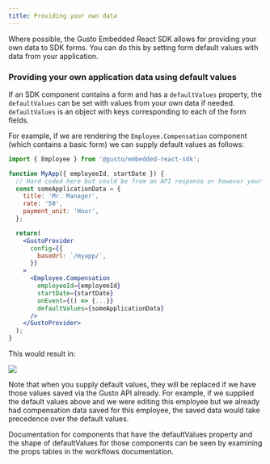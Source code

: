 ```yaml
---
title: Providing your own data
---
```


Where possible, the Gusto Embedded React SDK allows for providing your own data to SDK forms. You can do this by setting form default values with data from your application.

### Providing your own application data using default values

If an SDK component contains a form and has a `defaultValues` property, the `defaultValues` can be set with values from your own data if needed. `defaultValues` is an object with keys corresponding to each of the form fields.

For example, if we are rendering the `Employee.Compensation` component (which contains a basic form) we can supply default values as follows:

```jsx
import { Employee } from '@gusto/embedded-react-sdk';

function MyApp({ employeeId, startDate }) {
  // Hard coded here but could be from an API response or however your app data is stored
  const someApplicationData = {
    title: 'Mr. Manager',
    rate: '50',
    payment_unit: 'Hour',
  };

  return(
    <GustoProvider
      config={{
        baseUrl: `/myapp/`,
      }}
    >
      <Employee.Compensation
        employeeId={employeeId}
        startDate={startDate}
        onEvent={() => {...}}
        defaultValues={someApplicationData}
      />
    </GustoProvider>
  );
}
```

This would result in:

![](https://files.readme.io/db4af956eb3ca4db36c8f67d3f67bc2c756ba5c9e18788456f337eaf5518a716-image.png)

Note that when you supply default values, they will be replaced if we have those values saved via the Gusto API already. For example, if we supplied the default values above and we were editing this employee but we already had compensation data saved for this employee, the saved data would take precedence over the default values.

Documentation for components that have the defaultValues property and the shape of defaultValues for those components can be seen by examining the props tables in the workflows documentation.
